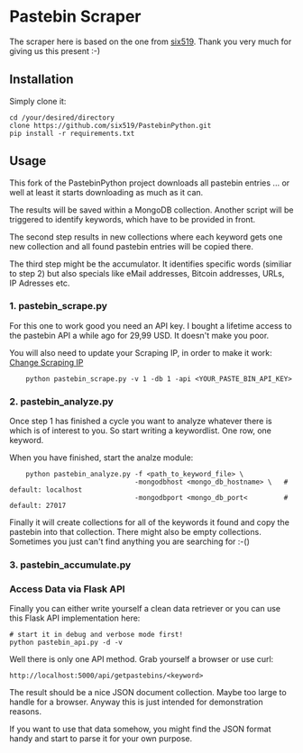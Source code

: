 # Pastebin Scraper

The scraper here is based on the one from [six519](https://github.com/six519/PastebinPython). Thank you very much for giving us this present :-)

## Installation

Simply clone it:

```
cd /your/desired/directory
clone https://github.com/six519/PastebinPython.git
pip install -r requirements.txt
```

## Usage

This fork of the PastebinPython project downloads all pastebin entries ... or well at least it starts downloading as much as it can.

The results will be saved within a MongoDB collection. Another script will be triggered to identify keywords, which have to be provided in front.

The second step results in new collections where each keyword gets one new collection and all found pastebin entries will be copied there.

The third step might be the accumulator. It identifies specific words (similiar to step 2) but also specials like eMail addresses, Bitcoin addresses, URLs, IP Adresses etc. 

### 1. pastebin_scrape.py

For this one to work good you need an API key. I bought a lifetime access to the pastebin API a while ago for 29,99 USD. It doesn't make you poor.

You will also need to update your Scraping IP, in order to make it work: [Change Scraping IP](https://pastebin.com/doc_scraping_api)

        python pastebin_scrape.py -v 1 -db 1 -api <YOUR_PASTE_BIN_API_KEY>

### 2. pastebin_analyze.py

Once step 1 has finished a cycle you want to analyze whatever there is which is of interest to you. So start writing a keywordlist. One row, one keyword.

When you have finished, start the analze module:

        python pastebin_analyze.py -f <path_to_keyword_file> \
                                   -mongodbhost <mongo_db_hostname> \   # default: localhost
                                   -mongodbport <mongo_db_port<         # default: 27017
                                   
Finally it will create collections for all of the keywords it found and copy the pastebin into that collection. There might also be empty collections. Sometimes you
just can't find anything you are searching for :-()       
### 3. pastebin_accumulate.py

### Access Data via Flask API

Finally you can either write yourself a clean data retriever or you can use this Flask API implementation here:

```
# start it in debug and verbose mode first!
python pastebin_api.py -d -v
```

Well there is only one API method. Grab yourself a browser or use curl:

```
http://localhost:5000/api/getpastebins/<keyword>
```

The result should be a nice JSON document collection. Maybe too large to handle for a browser. Anyway this is just intended for demonstration reasons. 

If you want to use that data somehow, you might find the JSON format handy and start to parse it for your own purpose.